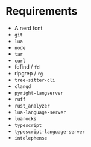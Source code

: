 # Requirements

- A nerd font
- `git`
- `lua`
- `node`
- `tar`
- `curl`
- fdfind / `fd`
- ripgrep / `rg`
- `tree-sitter-cli`
- `clangd`
- `pyright-langserver`
- `ruff`
- `rust_analyzer`
- `lua-language-server`
- `luarocks`
- `typescript`
- `typescript-language-server`
- `intelephense`


